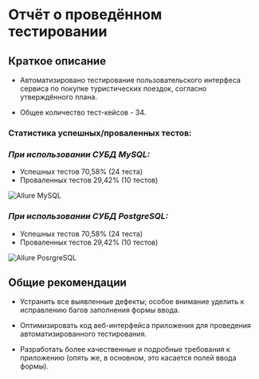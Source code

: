 # Отчёт о проведённом тестировании

## Краткое описание

 - Автоматизировано тестирование пользовательского интерфеса сервиса по покупке туристических поездок, согласно утверждённого плана. 
 
 - Общее количество тест-кейсов - 34.
 
 ### Статистика успешных/проваленных тестов: 
 
 ### _При использовании СУБД MySQL:_
 
 - Успешных тестов 70,58% (24 теста)
 - Проваленных тестов 29,42% (10 тестов)
 
 ![Allure MySQL](https://github.com/user-attachments/assets/7b091f09-5df1-4d0e-bf0d-ef580b3d0239)

 
 
 ### _При использовании СУБД PostgreSQL:_
 
 - Успешных тестов 70,58% (24 теста)
 - Проваленных тестов 29,42% (10 тестов)
 
 ![Allure PosrgreSQL](https://github.com/user-attachments/assets/e7d8a9c8-e3d0-4d24-ad9d-c6896c32acb6)

 
 ## Общие рекомендации
 
  - Устранить все выявленные дефекты; особое внимание уделить к исправлению багов заполнения формы ввода.
  
  - Оптимизировать код веб-интерфейса приложения для проведения автоматизированного тестирования. 
  
  - Разработать более качественные и подробные требования к приложению (опять же, в основном, это касается полей ввода формы). 
  

